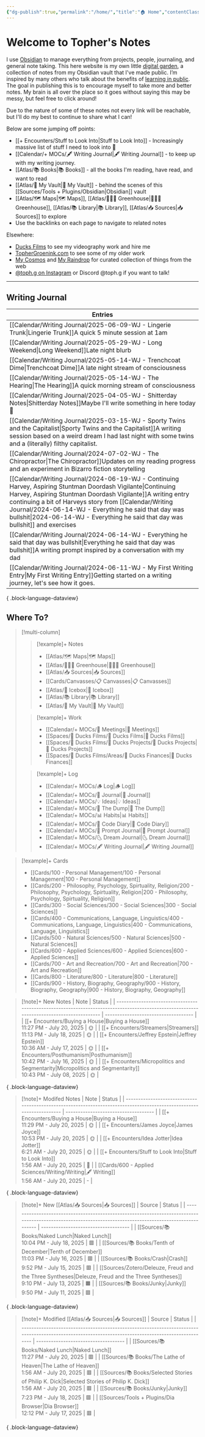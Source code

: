 ```yaml
---
{"dg-publish":true,"permalink":"/home/","title":"🏠 Home","contentClasses":"mado-table mado-table-stripe","tags":["🗺️","gardenEntry"]}
---
```



# Welcome to Topher's Notes

I use [Obsidian](https://obsidian.md/) to manage everything from projects, people, journaling, and general note taking. This here website is my own little [digital garden](https://maggieappleton.com/garden-history), a collection of notes from my Obsidian vault that I've made public. I’m inspired by many others who talk about the benefits of [learning in public](https://notes.nicolevanderhoeven.com/Learning+in+public). The goal in publishing this is to encourage myself to take more and better notes. My brain is all over the place so it goes without saying this may be messy, but feel free to click around! 

Due to the nature of some of these notes not every link will be reachable, but I'll do my best to continue to share what I can! 

Below are some jumping off points:
- [[+ Encounters/Stuff to Look Into\|Stuff to Look Into]] - Increasingly massive list of stuff I need to look into 🫣
-  [[Calendar/+ MOCs/🖋 Writing Journal\|🖋 Writing Journal]] - to keep up with my writing journey. 
-  [[Atlas/📚 Books\|📚 Books]] - all the books I'm reading, have read, and want to read
-   [[Atlas/🧠 My Vault\|🧠 My Vault]] - behind the scenes of this [[Sources/Tools + Plugins/Obsidian\|Obsidian]] vault
-  [[Atlas/🗺 Maps\|🗺 Maps]], [[Atlas/👨🏻‍🌾 Greenhouse\|👨🏻‍🌾 Greenhouse]], [[Atlas/📚 Library\|📚 Library]], [[Atlas/📥 Sources\|📥 Sources]] to explore 
- Use the backlinks on each page to navigate to related notes

Elsewhere:
- [Ducks Films](http://ducksfilms.com) to see my videography work and hire me
- [TopherGroenink.com](http://tophergroenink.com) to see some of my older work
- [My Cosmos](https://www.cosmos.so/topher) and [My Raindrop](https://raindrop.io/tophg) for curated collection of things from the web
- [@toph.g on Instagram](https://www.instagram.com/toph.g/) or Discord @toph.g if you want to talk!

---

## Writing Journal

| Entries                                                                                                                                                                                                                                                                                                                      |
| ---------------------------------------------------------------------------------------------------------------------------------------------------------------------------------------------------------------------------------------------------------------------------------------------------------------------------- |
| [[Calendar/Writing Journal/2025-06-09-WJ - Lingerie Trunk\|Lingerie Trunk]]<span class=summary>A quick 5 minute session at 1am</span>                                                                                                                                                                                     |
| [[Calendar/Writing Journal/2025-05-29-WJ - Long Weekend\|Long Weekend]]<span class=summary>Late night blurb </span>                                                                                                                                                                                                       |
| [[Calendar/Writing Journal/2025-05-14-WJ - Trenchcoat Dime\|Trenchcoat Dime]]<span class=summary>A late night stream of consciousness</span>                                                                                                                                                                              |
| [[Calendar/Writing Journal/2025-05-14-WJ - The Hearing\|The Hearing]]<span class=summary>A quick morning stream of consciousness </span>                                                                                                                                                                                  |
| [[Calendar/Writing Journal/2025-04-05-WJ - Shitterday Notes\|Shitterday Notes]]<span class=summary>Maybe I'll write something in here today 🤔 </span>                                                                                                                                                                    |
| [[Calendar/Writing Journal/2025-03-15-WJ - Sporty Twins and the Capitalist\|Sporty Twins and the Capitalist]]<span class=summary>A writing session based on a weird dream I had last night with some twins and a (literally) filthy capitalist.</span>                                                                    |
| [[Calendar/Writing Journal/2024-07-02-WJ - The Chiropractor\|The Chiropractor]]<span class=summary>Updates on my reading progress and an experiment in Bizarro fiction storytelling</span>                                                                                                                                |
| [[Calendar/Writing Journal/2024-06-19-WJ - Continuing Harvey, Aspiring Stuntman Doordash Vigilante\|Continuing Harvey, Aspiring Stuntman Doordash Vigilante]]<span class=summary>A writing entry continuing a bit of Harveys story from [[Calendar/Writing Journal/2024-06-14-WJ - Everything he said that day was bullshit\|2024-06-14-WJ - Everything he said that day was bullshit]] and exercises</span> |
| [[Calendar/Writing Journal/2024-06-14-WJ - Everything he said that day was bullshit\|Everything he said that day was bullshit]]<span class=summary>A writing prompt inspired by a conversation with my dad</span>                                                                                                         |
| [[Calendar/Writing Journal/2024-06-11-WJ - My First Writing Entry\|My First Writing Entry]]<span class=summary>Getting started on a writing journey, let's see how it goes.</span>                                                                                                                                        |

{ .block-language-dataview}

## Where To?

> [!multi-column]
> > [!example]+ Notes
> > - [[Atlas/🗺 Maps\|🗺 Maps]]
> > - [[Atlas/👨🏻‍🌾 Greenhouse\|👨🏻‍🌾 Greenhouse]]
> > - [[Atlas/📥 Sources\|📥 Sources]]
> > - [[Cards/Canvasses/📋 Canvasses\|📋 Canvasses]]
> > - [[Atlas/🧊 Icebox\|🧊 Icebox]]
> > - [[Atlas/📚 Library\|📚 Library]]
> > - [[Atlas/🧠 My Vault\|🧠 My Vault]]
> 
> > [!example]+ Work
> > - [[Calendar/+ MOCs/👥 Meetings\|👥 Meetings]]
> > - [[Spaces/🦆 Ducks Films/🦆 Ducks Films\|🦆 Ducks Films]]
> > - [[Spaces/🦆 Ducks Films/🌈 Ducks Projects/🌈 Ducks Projects\|🌈 Ducks Projects]]
> > - [[Spaces/🦆 Ducks Films/Areas/💸 Ducks Finances\|💸 Ducks Finances]]
> 
> > [!example]+ Log
> > - [[Calendar/+ MOCs/🪵 Log\|🪵 Log]]
> > - [[Calendar/+ MOCs/📓 Journal\|📓 Journal]]
> > - [[Calendar/+ MOCs/💡 Ideas\|💡 Ideas]]
> > - [[Calendar/+ MOCs/🔗 The Dump\|🔗 The Dump]]
> > - [[Calendar/+ MOCs/📊 Habits\|📊 Habits]]
> > - [[Calendar/+ MOCs/🧪 Code Diary\|🧪 Code Diary]]
> > - [[Calendar/+ MOCs/🎲 Prompt Journal\|🎲 Prompt Journal]]
> > - [[Calendar/+ MOCs/🌜 Dream Journal\|🌜 Dream Journal]]
> > - [[Calendar/+ MOCs/🖋 Writing Journal\|🖋 Writing Journal]]

> [!example]+ Cards
> - [[Cards/100 - Personal Management/100 - Personal Management\|100 - Personal Management]]
> - [[Cards/200 - Philosophy, Psychology, Spirtuality, Religion/200 - Philosophy, Psychology, Spirtuality, Religion\|200 - Philosophy, Psychology, Spirtuality, Religion]]
> - [[Cards/300 - Social Sciences/300 - Social Sciences\|300 - Social Sciences]]
> - [[Cards/400 - Communications, Language, Linguistics/400 - Communications, Language, Linguistics\|400 - Communications, Language, Linguistics]]
> - [[Cards/500 - Natural Sciences/500 - Natural Sciences\|500 - Natural Sciences]]
> - [[Cards/600 - Applied Sciences/600 - Applied Sciences\|600 - Applied Sciences]]
> - [[Cards/700 - Art and Recreation/700 - Art and Recreation\|700 - Art and Recreation]]
> - [[Cards/800 - Literature/800 - Literature\|800 - Literature]]
> - [[Cards/900 - History, Biography, Geography/900 - History, Biography, Geography\|900 - History, Biography, Geography]]

> [!note]+ New Notes
>  | Note                                                                                                                                      | Status                               |
> | ----------------------------------------------------------------------------------------------------------------------------------------- | ------------------------------------ |
> | [[+ Encounters/Buying a House\|Buying a House]]<br><span class='block'>11:27 PM - July 20, 2025</span>                                 | <span class='center-block'>🌞</span> |
> | [[+ Encounters/Streamers\|Streamers]]<br><span class='block'>11:13 PM - July 18, 2025</span>                                           | <span class='center-block'>🌞</span> |
> | [[+ Encounters/Jeffrey Epstein\|Jeffrey Epstein]]<br><span class='block'>10:36 AM - July 17, 2025</span>                               | <span class='center-block'>🌞</span> |
> | [[+ Encounters/Posthumanism\|Posthumanism]]<br><span class='block'>10:42 PM - July 16, 2025</span>                                     | <span class='center-block'>🌞</span> |
> | [[+ Encounters/Micropolitics and Segmentarity\|Micropolitics and Segmentarity]]<br><span class='block'>10:43 PM - July 08, 2025</span> | <span class='center-block'>🌞</span> |
> 
{ .block-language-dataview}

> [!note]+ Modifed Notes
>  | Note                                                                                                                  | Status                               |
> | --------------------------------------------------------------------------------------------------------------------- | ------------------------------------ |
> | [[+ Encounters/Buying a House\|Buying a House]]<br><span class='block'>11:29 PM - July 20, 2025</span>             | <span class='center-block'>🌞</span> |
> | [[+ Encounters/James Joyce\|James Joyce]]<br><span class='block'>10:53 PM - July 20, 2025</span>                   | <span class='center-block'>🌞</span> |
> | [[+ Encounters/Idea Jotter\|Idea Jotter]]<br><span class='block'>6:21 AM - July 20, 2025</span>                    | <span class='center-block'>🌞</span> |
> | [[+ Encounters/Stuff to Look Into\|Stuff to Look Into]]<br><span class='block'>1:56 AM - July 20, 2025</span>      | <span class='center-block'>🌲</span> |
> | [[Cards/600 - Applied Sciences/Writing/Writing\|🖋 Writing]]<br><span class='block'>1:56 AM - July 20, 2025</span> | <span class='center-block'>\-</span> |
> 
{ .block-language-dataview}

> [!note]+ New [[Atlas/📥 Sources\|📥 Sources]]
>  | Source                                                                                                                                                     | Status                               |
> | ---------------------------------------------------------------------------------------------------------------------------------------------------------- | ------------------------------------ |
> | [[Sources/📚 Books/Naked Lunch\|Naked Lunch]]<br><span class='block'>10:04 PM - July 18, 2025</span>                                                    | <span class='center-block'>🟥</span> |
> | [[Sources/📚 Books/Tenth of December\|Tenth of December]]<br><span class='block'>11:03 PM - July 16, 2025</span>                                        | <span class='center-block'>🟥</span> |
> | [[Sources/📚 Books/Crash\|Crash]]<br><span class='block'>9:52 PM - July 15, 2025</span>                                                                 | <span class='center-block'>🟥</span> |
> | [[Sources/Zotero/Deleuze, Freud and the Three Syntheses\|Deleuze, Freud and the Three Syntheses]]<br><span class='block'>9:10 PM - July 13, 2025</span> | <span class='center-block'>🟧</span> |
> | [[Sources/📚 Books/Junky\|Junky]]<br><span class='block'>9:50 PM - July 11, 2025</span>                                                                 | <span class='center-block'>🟥</span> |
> 
{ .block-language-dataview}

> [!note]+ Modified [[Atlas/📥 Sources\|📥 Sources]]
>  | Source                                                                                                                                               | Status                               |
> | ---------------------------------------------------------------------------------------------------------------------------------------------------- | ------------------------------------ |
> | [[Sources/📚 Books/Naked Lunch\|Naked Lunch]]<br><span class='block'>11:27 PM - July 20, 2025</span>                                              | <span class='center-block'>🟥</span> |
> | [[Sources/📚 Books/The Lathe of Heaven\|The Lathe of Heaven]]<br><span class='block'>1:56 AM - July 20, 2025</span>                               | <span class='center-block'>🟥</span> |
> | [[Sources/📚 Books/Selected Stories of Philip K. Dick\|Selected Stories of Philip K. Dick]]<br><span class='block'>1:56 AM - July 20, 2025</span> | <span class='center-block'>🟥</span> |
> | [[Sources/📚 Books/Junky\|Junky]]<br><span class='block'>7:23 PM - July 18, 2025</span>                                                           | <span class='center-block'>🟥</span> |
> | [[Sources/Tools + Plugins/Dia Browser\|Dia Browser]]<br><span class='block'>12:12 PM - July 17, 2025</span>                                       | <span class='center-block'>🟥</span> |
> 
{ .block-language-dataview}